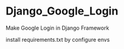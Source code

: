 # Django_Google_Login
Make Google Login in Django Framework

install requirements.txt by configure envs



